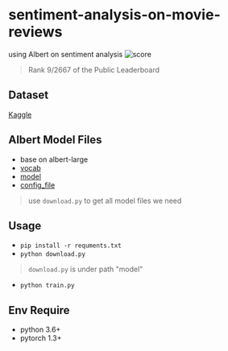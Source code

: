 # sentiment-analysis-on-movie-reviews
using Albert on sentiment analysis
![score](https://raw.githubusercontent.com/p208p2002/sentiment-analysis-on-movie-reviews/master/score.png)
> Rank 9/2667 of the Public Leaderboard

## Dataset
[Kaggle](https://www.kaggle.com/c/sentiment-analysis-on-movie-reviews/data)

## Albert Model Files
- base on albert-large
- [vocab](https://s3.amazonaws.com/models.huggingface.co/bert/albert-large-spiece.model)
- [model](https://s3.amazonaws.com/models.huggingface.co/bert/albert-large-pytorch_model.bin)
- [config_file](https://s3.amazonaws.com/models.huggingface.co/bert/albert-large-config.json)
> use `download.py` to get all model files we need

## Usage
- `pip install -r requments.txt`
- `python download.py`
> `download.py` is under path "model"
- `python train.py`

## Env Require
- python 3.6+
- pytorch 1.3+
